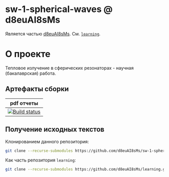 # sw-1-spherical-waves @ d8euAI8sMs

Является частью [d8euAI8sMs](https://github.com/d8euAI8sMs). См. [`learning`](https://github.com/d8euAI8sMs/learning).

# О проекте

Тепловое излучение в сферических резонаторах - научная (бакалаврская) работа.

## Артефакты сборки

| pdf отчеты |
| ---------- |
| [![Build status](https://ci.appveyor.com/api/projects/status/1n2vfw3i1l7mp23x?svg=true)](https://ci.appveyor.com/project/kalaider/learning/build/artifacts) |

## Получение исходных текстов

Клонированием данного репозитория:

```sh
git clone --recurse-submodules https://github.com/d8euAI8sMs/sw-1-spherical-waves.git
```

Как часть репозитория `learning`:

```sh
git clone --recurse-submodules https://github.com/d8euAI8sMs/learning.git
```
